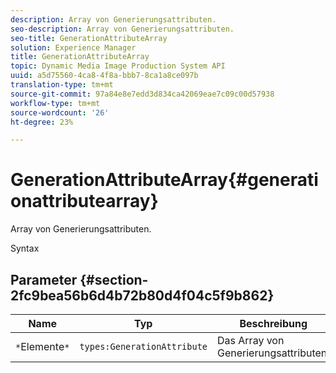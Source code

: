 ```yaml
---
description: Array von Generierungsattributen.
seo-description: Array von Generierungsattributen.
seo-title: GenerationAttributeArray
solution: Experience Manager
title: GenerationAttributeArray
topic: Dynamic Media Image Production System API
uuid: a5d75560-4ca8-4f8a-bbb7-8ca1a8ce097b
translation-type: tm+mt
source-git-commit: 97a84e8e7edd3d834ca42069eae7c09c00d57938
workflow-type: tm+mt
source-wordcount: '26'
ht-degree: 23%

---
```



# GenerationAttributeArray{#generationattributearray}

Array von Generierungsattributen.

Syntax

## Parameter {#section-2fc9bea56b6d4b72b80d4f04c5f9b862}

| Name | Typ | Beschreibung |
|---|---|---|
| `*`Elemente`*` | `types:GenerationAttribute` | Das Array von Generierungsattributen. |

